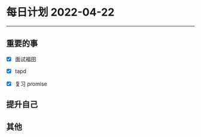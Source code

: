 #  每日计划 2022-04-22
---
## 重要的事
- [x]  面试福田
- [x]  tapd
- [x]  复习 promise



## 提升自己




## 其他








